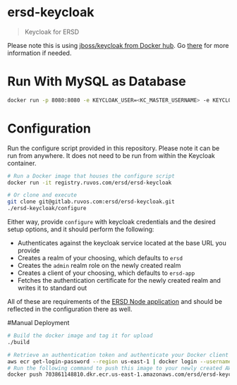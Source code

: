 # ersd-keycloak
> Keycloak for ERSD

Please note this is using [jboss/keycloak from Docker hub](https://hub.docker.com/r/jboss/keycloak/).  Go [there](https://hub.docker.com/r/jboss/keycloak/) for more information if needed.

# Run With MySQL as Database
```bash
docker run -p 8080:8080 -e KEYCLOAK_USER=<KC_MASTER_USERNAME> -e KEYCLOAK_PASSWORD=<KC_MASTER_PASS> -e DB_VENDOR=mysql -e DB_ADDR=<DB_ADDR> -e DB_USER=<DB_USER> -e DB_PASSWORD=<DB_PASS> -t jboss/keycloak
```

# Configuration
Run the configure script provided in this repository. Please note it can be run from anywhere.  It does not need to be run from within the Keycloak container. 
```bash
# Run a Docker image that houses the configure script
docker run -it registry.ruvos.com/ersd/ersd-keycloak

# Or clone and execute
git clone git@gitlab.ruvos.com:ersd/ersd-keycloak.git
./ersd-keycloak/configure
```

Either way, provide `configure` with keycloak credentials and the desired setup options, and it should perform the following:
- Authenticates against the keycloak service located at the base URL you provide
- Creates a realm of your choosing, which defaults to `ersd`
- Creates the `admin` realm role on the newly created realm
- Creates a client of your choosing, which defaults to `ersd-app`
- Fetches the authentication certificate for the newly created realm and writes it to standard out

All of these are requirements of the [ERSD Node application](https://gitlab.ruvos.com/ersd/ersd) and should be reflected in the configuration there as well.

#Manual Deployment 
```bash
# Build the docker image and tag it for upload
./build

# Retrieve an authentication token and authenticate your Docker client to your registry. Use the AWS CLI:
aws ecr get-login-password --region us-east-1 | docker login --username AWS --password-stdin 703861148810.dkr.ecr.us-east-1.amazonaws.com
# Run the following command to push this image to your newly created AWS repository:
docker push 703861148810.dkr.ecr.us-east-1.amazonaws.com/ersd/ersd-keycloak:latest
```
